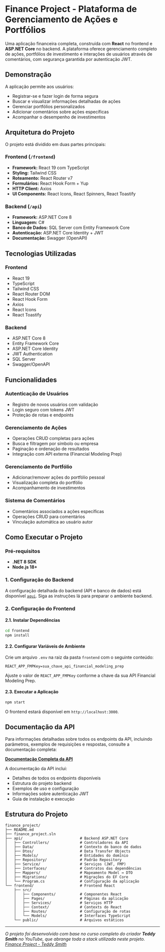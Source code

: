 # Finance Project - Plataforma de Gerenciamento de Ações e Portfólios

Uma aplicação financeira completa, construída com **React** no frontend e **ASP.NET Core** no backend. A plataforma oferece gerenciamento completo de ações, portfólios de investimento e interações de usuários através de comentários, com segurança garantida por autenticação JWT.

## Demonstração

A aplicação permite aos usuários:
- Registrar-se e fazer login de forma segura
- Buscar e visualizar informações detalhadas de ações
- Gerenciar portfólios personalizados
- Adicionar comentários sobre ações específicas
- Acompanhar o desempenho de investimentos

## Arquitetura do Projeto

O projeto está dividido em duas partes principais:

### **Frontend** (`/frontend`)
- **Framework:** React 19 com TypeScript
- **Styling:** Tailwind CSS
- **Roteamento:** React Router v7
- **Formulários:** React Hook Form + Yup
- **HTTP Client:** Axios
- **UI Components:** React Icons, React Spinners, React Toastify

### **Backend** (`/api`)
- **Framework:** ASP.NET Core 8
- **Linguagem:** C#
- **Banco de Dados:** SQL Server com Entity Framework Core
- **Autenticação:** ASP.NET Core Identity + JWT
- **Documentação:** Swagger (OpenAPI)

## Tecnologias Utilizadas

### Frontend
- React 19
- TypeScript
- Tailwind CSS
- React Router DOM
- React Hook Form
- Axios
- React Icons
- React Toastify

### Backend
- ASP.NET Core 8
- Entity Framework Core
- ASP.NET Core Identity
- JWT Authentication
- SQL Server
- Swagger/OpenAPI

## Funcionalidades

### Autenticação de Usuários
- Registro de novos usuários com validação
- Login seguro com tokens JWT
- Proteção de rotas e endpoints

### Gerenciamento de Ações
- Operações CRUD completas para ações
- Busca e filtragem por símbolo ou empresa
- Paginação e ordenação de resultados
- Integração com API externa (Financial Modeling Prep)

### Gerenciamento de Portfólio
- Adicionar/remover ações do portfólio pessoal
- Visualização completa do portfólio
- Acompanhamento de investimentos

### Sistema de Comentários
- Comentários associados a ações específicas
- Operações CRUD para comentários
- Vinculação automática ao usuário autor

## Como Executar o Projeto

### Pré-requisitos
- **.NET 8 SDK**
- **Node.js 18+**

### 1. Configuração do Backend

A configuração detalhada do backend (API e banco de dados) está disponível [`aqui`](./api/README.md). Siga as instruções lá para preparar o ambiente backend.

### 2. Configuração do Frontend

#### 2.1. Instalar Dependências

```bash
cd frontend
npm install
```

#### 2.2. Configurar Variáveis de Ambiente

Crie um arquivo `.env` na raiz da pasta `frontend` com o seguinte conteúdo:

```env
REACT_APP_FMPKey=sua_chave_api_financial_modeling_prep
```

Ajuste o valor de `REACT_APP_FMPKey` conforme a chave da sua API Financial Modeling Prep.

#### 2.3. Executar a Aplicação

```bash
npm start
```

O frontend estará disponível em `http://localhost:3000`.

## Documentação da API

Para informações detalhadas sobre todos os endpoints da API, incluindo parâmetros, exemplos de requisições e respostas, consulte a documentação completa:

**[Documentação Completa da API](./api/README.md)**

A documentação da API inclui:
- Detalhes de todos os endpoints disponíveis
- Estrutura do projeto backend
- Exemplos de uso e configuração
- Informações sobre autenticação JWT
- Guia de instalação e execução

## Estrutura do Projeto

```
finance_project/
├── README.md
├── finance_project.sln
├── api/                          # Backend ASP.NET Core
│   ├── Controllers/              # Controladores da API
│   ├── Data/                     # Contexto do banco de dados
│   ├── Dtos/                     # Data Transfer Objects
│   ├── Models/                   # Entidades do domínio
│   ├── Repository/               # Padrão Repository
│   ├── Service/                  # Serviços (JWT, FMP)
│   ├── Interfaces/               # Contratos das dependências
│   ├── Mappers/                  # Mapeamento Model ↔ DTO
│   ├── Migrations/               # Migrações do EF Core
│   └── Program.cs                # Configuração da aplicação
└── frontend/                     # Frontend React
    ├── src/
    │   ├── Components/           # Componentes React
    │   ├── Pages/                # Páginas da aplicação
    │   ├── Services/             # Serviços HTTP
    │   ├── Context/              # Contexts do React
    │   ├── Routes/               # Configuração de rotas
    │   └── Models/               # Interfaces TypeScript
    └── public/                   # Arquivos estáticos
```

---

*O projeto foi desenvolvido com base no curso completo do criador **Teddy Smith** no YouTube, que abrange toda a stack utilizada neste projeto. [Finance Project - Teddy Smith](https://youtube.com/playlist?list=PL82C6-O4XrHcNJd4ejg8pX5fZaIDZmXyn&si=5cUnRxUPg-yj8_6H)*